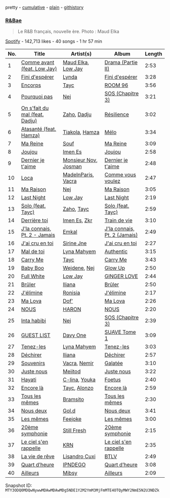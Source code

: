 pretty - [cumulative](/playlists/cumulative/37i9dQZF1DX2LoIIQLAhdb.md) - [plain](/playlists/plain/37i9dQZF1DX2LoIIQLAhdb) - [githistory](https://github.githistory.xyz/mackorone/spotify-playlist-archive/blob/main/playlists/plain/37i9dQZF1DX2LoIIQLAhdb)

### [R&Bae](https://open.spotify.com/playlist/37i9dQZF1DX2LoIIQLAhdb)

> Le R&B français, nouvelle ère\. Photo : Maud Elka

[Spotify](https://open.spotify.com/user/spotify) - 142,713 likes - 40 songs - 1 hr 57 min

| No. | Title | Artist(s) | Album | Length |
|---|---|---|---|---|
| 1 | [Comme avant \(feat\. Low Jay\)](https://open.spotify.com/track/11R3OU6DbqqqKPyXuPD9qM) | [Maud Elka](https://open.spotify.com/artist/2U3zSgyMqytkWn9ZmX94ZR), [Low Jay](https://open.spotify.com/artist/33hTLTCjEmYAKaLspM8M2N) | [Drama \(Partie II\)](https://open.spotify.com/album/0EsDUFsahyHF3yksO3o5vW) | 2:53 |
| 2 | [Fini d'espérer](https://open.spotify.com/track/0DMQwNGCiSzLB2HsfHNAtb) | [Lynda](https://open.spotify.com/artist/2GlEiSHYEKlq9cUYDa9oZb) | [Fini d'espérer](https://open.spotify.com/album/1wjf1dJlUK9bun5IopzmyK) | 3:28 |
| 3 | [Encorps](https://open.spotify.com/track/7LIdkzgw9GofNXPnc6IbV1) | [Tayc](https://open.spotify.com/artist/7gU9VyFRN3JWPJ5oHOil60) | [ROOM 96](https://open.spotify.com/album/6MFyUXJ1YrcHvraPVirOZ1) | 3:56 |
| 4 | [Pourquoi pas](https://open.spotify.com/track/1X0N8oqu5d6K7gTxdPwIBO) | [Nej](https://open.spotify.com/artist/3BQ9mWlgFRfMr5EdNfc10a) | [SOS \(Chapitre 3\)](https://open.spotify.com/album/6oCXtKVOwAtyiAncg4QVWt) | 3:21 |
| 5 | [On s'fait du mal \(feat\. Dadju\)](https://open.spotify.com/track/0wzYG3c6CaroEAz4wTPNVD) | [Zaho](https://open.spotify.com/artist/0vN920jukdAbErvjo2OJ2o), [Dadju](https://open.spotify.com/artist/4sbXXFzEWJY2zsZjelerjX) | [Résilience](https://open.spotify.com/album/7pv5ansWsFSWQbN7uTJvQ2) | 3:02 |
| 6 | [Atasanté \(feat\. Hamza\)](https://open.spotify.com/track/1oXn8nhl44cH6HXqGQnOgY) | [Tiakola](https://open.spotify.com/artist/3vUMXQ9kPnZAQkMkZZ7Hfh), [Hamza](https://open.spotify.com/artist/5gs4Sm2WQUkcGeikMcVHbh) | [Mélo](https://open.spotify.com/album/3YjNC4de1PEvhuyZjMyxJU) | 3:34 |
| 7 | [Ma Reine](https://open.spotify.com/track/2yK1M21AlQ3RLalAmM59Oi) | [Souf](https://open.spotify.com/artist/2tsnxjntsRI6iFL9ZeC0ec) | [Ma Reine](https://open.spotify.com/album/5hj6xIiBVolqqWWj60D2Eh) | 3:09 |
| 8 | [Joujou](https://open.spotify.com/track/6iT9J2d5vY4buhYcNgFUeT) | [Imen Es](https://open.spotify.com/artist/7CW7QdOgRStOg7JktRuZ3E) | [Joujou](https://open.spotify.com/album/5afNscbokNL1uq52RKHO3m) | 2:58 |
| 9 | [Dernier je t'aime](https://open.spotify.com/track/3lFku3uFAQlxhI6HQs2orW) | [Monsieur Nov](https://open.spotify.com/artist/6dCubgboW2yqxg5cnveToX), [Josman](https://open.spotify.com/artist/6dbdXbyAWk2qx8Qttw0knR) | [Dernier je t'aime](https://open.spotify.com/album/6h9eY1yISpJwaiNXZEwe3M) | 2:48 |
| 10 | [Loca](https://open.spotify.com/track/0H5UXo3J6LWUtsNwIgdQr8) | [MadeInParis](https://open.spotify.com/artist/2NRdZaTYZk1CexnDSlnxZU), [Vacra](https://open.spotify.com/artist/5OLkn5GT6EcMuJzjwgvQnu) | [Comme vous voulez](https://open.spotify.com/album/5D6nkb0MJIZxuVKJb4aE5l) | 2:47 |
| 11 | [Ma Raison](https://open.spotify.com/track/1NFS8awse8TQhKZO0ilJXp) | [Nej](https://open.spotify.com/artist/3BQ9mWlgFRfMr5EdNfc10a) | [Ma Raison](https://open.spotify.com/album/7lQCobvDKnOpjMiLG7I4Vx) | 3:05 |
| 12 | [Last Night](https://open.spotify.com/track/7JfGZhzQUeZMHMVVHkhNbc) | [Low Jay](https://open.spotify.com/artist/33hTLTCjEmYAKaLspM8M2N) | [Last Night](https://open.spotify.com/album/04Q7NE1yEOKlnLkh2uhSn9) | 2:19 |
| 13 | [Solo \(feat\. Tayc\)](https://open.spotify.com/track/1TE1TZ7qOLVAcbKh15sxOi) | [Zaho](https://open.spotify.com/artist/0vN920jukdAbErvjo2OJ2o), [Tayc](https://open.spotify.com/artist/7gU9VyFRN3JWPJ5oHOil60) | [Solo \(feat\. Tayc\)](https://open.spotify.com/album/4KUc3hsO1GIJ6y8idURzhj) | 2:59 |
| 14 | [Derrière toi](https://open.spotify.com/track/3cBpa9HYqtxLaGyLDQzbr6) | [Imen Es](https://open.spotify.com/artist/7CW7QdOgRStOg7JktRuZ3E), [Zkr](https://open.spotify.com/artist/2yJ6lsLqG06r9bckSTQRt4) | [Train de vie](https://open.spotify.com/album/1vgaVtoq7sXwucDWv9I7Ez) | 3:10 |
| 15 | [J'la connais, Pt\. 2 \- Jamais](https://open.spotify.com/track/3qUp2s94OKNATynGWVRxAP) | [Emkal](https://open.spotify.com/artist/4ZPLdCBeYJBAjsLTWRcZEs) | [J'la connais, Pt\. 2 \(Jamais\)](https://open.spotify.com/album/2RJUt1iv5BpjxgVsX74MTt) | 2:49 |
| 16 | [J'ai cru en toi](https://open.spotify.com/track/4p0dYYUDf1pcG8gaK9YvWK) | [Sirine Jne](https://open.spotify.com/artist/3ZZZzt75IwYr287gQ161CA) | [J'ai cru en toi](https://open.spotify.com/album/5kt9nh7Yf8qYUZ0l68nHGn) | 2:27 |
| 17 | [Mal de toi](https://open.spotify.com/track/6nSP9koY7i80mhkyCtjzJj) | [Lyna Mahyem](https://open.spotify.com/artist/0Yj3N31EWXHc6e3eDyJPLP) | [Authentic](https://open.spotify.com/album/5cmjUzsRFXb7KyejfkphQ0) | 3:15 |
| 18 | [Carry Me](https://open.spotify.com/track/3vxS3k5siCY0mFfGGTx4pk) | [Tayc](https://open.spotify.com/artist/7gU9VyFRN3JWPJ5oHOil60) | [Carry Me](https://open.spotify.com/album/2hEk1tP9rtBhcwNTNSMkDs) | 3:43 |
| 19 | [Baby Boo](https://open.spotify.com/track/3uuSSAMq7Otspek5jPLVU3) | [Wejdene](https://open.spotify.com/artist/1SxuyHZnLUFyFHGzdGaxZk), [Nej](https://open.spotify.com/artist/3BQ9mWlgFRfMr5EdNfc10a) | [Glow Up](https://open.spotify.com/album/5lxGXboLgqONmIT50uLRO9) | 2:50 |
| 20 | [Full White](https://open.spotify.com/track/2EHkxEurRIbNSObtj2DwLA) | [Low Jay](https://open.spotify.com/artist/33hTLTCjEmYAKaLspM8M2N) | [GINGER LOVE](https://open.spotify.com/album/1XqTyJRbyNXr7cAs3Syc96) | 2:44 |
| 21 | [Brûler](https://open.spotify.com/track/1ruP1lNZ6OqgEm4oPsjz4G) | [Iliana](https://open.spotify.com/artist/7kjWIGGBS3AigeN2Ppkr83) | [Brûler](https://open.spotify.com/album/3DXrpHTK1QllgmpJ3RGeR8) | 2:50 |
| 22 | [J'élimine](https://open.spotify.com/track/1U13A13YafzmqthKXiul91) | [Ronisia](https://open.spotify.com/artist/4krMq8pXkLVTGplpYgHlnV) | [J'élimine](https://open.spotify.com/album/4eHStY9TfFmHRV8iQCAgNo) | 2:17 |
| 23 | [Ma Lova](https://open.spotify.com/track/55kqm5pv3oQcZpClUEHo1C) | [Dof'](https://open.spotify.com/artist/6AnXu050pLMVM8MTNZstJr) | [Ma Lova](https://open.spotify.com/album/69VpibECOEtYba9gZTn36O) | 2:26 |
| 24 | [NOUS](https://open.spotify.com/track/0IKK3A8XAx7QkTwnEEe483) | [HARON](https://open.spotify.com/artist/7z43TluM9EYBKS5io7OYVr) | [NOUS](https://open.spotify.com/album/0AdeOaA497bwfn0PqjoWNT) | 2:20 |
| 25 | [Inta habibi](https://open.spotify.com/track/5nspOXY1J4WLcqUJ1q9fwO) | [Nej](https://open.spotify.com/artist/3BQ9mWlgFRfMr5EdNfc10a) | [SOS \(Chapitre 3\)](https://open.spotify.com/album/6oCXtKVOwAtyiAncg4QVWt) | 2:39 |
| 26 | [GUEST LIST](https://open.spotify.com/track/5vEvOtrShrpAUcDsv8WxjA) | [Davy One](https://open.spotify.com/artist/3QCQdyKtg9Yx1rYYnMb7pz) | [SUAVE Tome 1](https://open.spotify.com/album/5NBBTPy9RGlpeev6iXEuXI) | 3:09 |
| 27 | [Tenez\-les](https://open.spotify.com/track/37ESM3vFbqd9AufCc2Lo8E) | [Lyna Mahyem](https://open.spotify.com/artist/0Yj3N31EWXHc6e3eDyJPLP) | [Tenez\-les](https://open.spotify.com/album/33rtoexxM8t9yLuqCIJOO9) | 3:03 |
| 28 | [Déchirer](https://open.spotify.com/track/58n3lagQzx7m6oUYdlhaqz) | [Iliana](https://open.spotify.com/artist/7kjWIGGBS3AigeN2Ppkr83) | [Déchirer](https://open.spotify.com/album/7EjSTlxv8BlPWR8hoUhfAL) | 2:57 |
| 29 | [Souvenirs](https://open.spotify.com/track/39S74tThedRDddGIRPKtfC) | [Vacra](https://open.spotify.com/artist/5OLkn5GT6EcMuJzjwgvQnu), [Nemir](https://open.spotify.com/artist/5f6nz3iqzrfiUfKOIKvLvd) | [Galatée](https://open.spotify.com/album/0fYC25oqs9YmPIa3V09feB) | 3:10 |
| 30 | [Juste nous](https://open.spotify.com/track/025Li5fBx9Pjyc07Q2w6D4) | [Meiitod](https://open.spotify.com/artist/5DaitIP7Wk4Y2nReCVq2PS) | [Juste nous](https://open.spotify.com/album/5uvrWj1xzYiiE1VGcMqZwe) | 3:22 |
| 31 | [Hayati](https://open.spotify.com/track/17OnTVsTqTEGdinkMfEhPD) | [C\-lina](https://open.spotify.com/artist/4UkywnuqJOUz6YuvuCEyLm), [Youka](https://open.spotify.com/artist/5dDL6ReckbbD5JBnZdobv6) | [Foetus](https://open.spotify.com/album/5vdmZNEqPB9a69Hel2Z8J1) | 2:40 |
| 32 | [Encore là](https://open.spotify.com/track/0yajebaRJVcOQGdh4giqZy) | [Tayc](https://open.spotify.com/artist/7gU9VyFRN3JWPJ5oHOil60), [Alonzo](https://open.spotify.com/artist/2z2TRvloJt4EfUNQp9rHAi) | [Encore là](https://open.spotify.com/album/1YEGYqvsrg8fEltkHGc4tx) | 2:59 |
| 33 | [Tous les mêmes](https://open.spotify.com/track/7lKWxwj3OoCcRrt6jc4ISE) | [Bramsito](https://open.spotify.com/artist/1WDkNp8Duv9QhO246S4dDa) | [Tous les mêmes](https://open.spotify.com/album/0qwV8NjYwXfFAB9lMafnSz) | 2:30 |
| 34 | [Nous deux](https://open.spotify.com/track/7eB8T5wFiukyKGw3gtWyJJ) | [Gol.d](https://open.spotify.com/artist/1iq9ebpFaCHQ4FbAQWnTtV) | [Nous deux](https://open.spotify.com/album/10x2oUxuTk4ezgt0DkJdTL) | 3:41 |
| 35 | [Les mêmes](https://open.spotify.com/track/23rJ3HBSrfti4np2beqIQj) | [Feejoke](https://open.spotify.com/artist/2MQAUk1nYj86hAwsxfHQ1i) | [Les mêmes](https://open.spotify.com/album/1kI2J7T0ZGce0qN4ERZB3E) | 3:00 |
| 36 | [20ème symphonie](https://open.spotify.com/track/2DQOu0QGjeRPJ8NzyUO4l2) | [Still Fresh](https://open.spotify.com/artist/3AGggQTwJaSofLcpDlYhV4) | [20ème symphonie](https://open.spotify.com/album/441i6kpJyPZw9A0zAd5Eqd) | 2:15 |
| 37 | [Le ciel s'en rappelle](https://open.spotify.com/track/32ZKmrDdhJKMV8Hb9ij303) | [KRN](https://open.spotify.com/artist/3qbqyAhAkU804siT3gPzK5) | [Le ciel s'en rappelle](https://open.spotify.com/album/2Tw8WTzH1XNKbQqNq36YVT) | 2:35 |
| 38 | [La vie de rêve](https://open.spotify.com/track/7KjwR9ijEbm3BCVM3CrKnO) | [Lisandro Cuxi](https://open.spotify.com/artist/18B188KE3gPEhXfx15XnhY) | [BTLV](https://open.spotify.com/album/0RVI6Nf64FsFvG8yZJ7JNR) | 2:49 |
| 39 | [Quart d’heure](https://open.spotify.com/track/2oDiYffqlWKYwLtKdDmKqD) | [IPNDEGO](https://open.spotify.com/artist/1NnXEta54oioiS58v4Ahrj) | [Quart d’heure](https://open.spotify.com/album/7mg7WFBAuTHetVMBrvHfFR) | 3:08 |
| 40 | [Ailleurs](https://open.spotify.com/track/56q3vWvUDhVR0yHTtC9RLN) | [Mibsy](https://open.spotify.com/artist/4m3boOebrQnZ6ITM0B7vbB) | [Ailleurs](https://open.spotify.com/album/4Qsy1FwQVGeYD2JkZKUZPH) | 2:09 |

Snapshot ID: `MTY3ODQ0MDQwNywwMDAwMDAwMDg5NDE1Y2M2YmM3MjFmMTE4OTQyMWY2NmE5N2U3NDZk`
